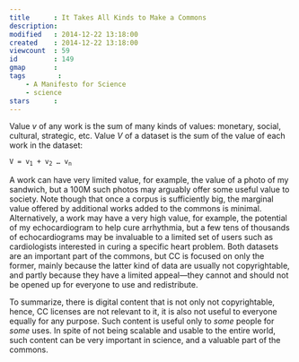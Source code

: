 ```yaml
---
title      : It Takes All Kinds to Make a Commons
description: 
modified   : 2014-12-22 13:18:00
created    : 2014-12-22 13:18:00
viewcount  : 59
id         : 149
gmap       : 
tags        :
    - A Manifesto for Science
    - science
stars      : 
---
```


Value *v* of any work is the sum of many kinds of values: monetary, social, cultural, strategic, etc. Value *V* of a dataset is the sum of the value of each work in the dataset:

<code>V = v<sub>1</sub> + v<sub>2</sub> … v<sub>n</sub></code>

A work can have very limited value, for example, the value of a photo of my sandwich, but a 100M such photos may arguably offer some useful value to society. Note though that once a corpus is sufficiently big, the marginal value offered by additional works added to the commons is minimal. Alternatively, a work may have a very high value, for example, the potential of my echocardiogram to help cure arrhythmia, but a few tens of thousands of echocardiograms may be invaluable to a limited set of users such as cardiologists interested in curing a specific heart problem. Both datasets are an important part of the commons, but CC is focused on only the former, mainly because the latter kind of data are usually not copyrightable, and partly because they have a limited appeal—they cannot and should not be opened up for everyone to use and redistribute.

To summarize, there is digital content that is not only not copyrightable, hence, CC licenses are not relevant to it, it is also not useful to everyone equally for any purpose. Such content is useful only to *some* people for *some* uses. In spite of not being scalable and usable to the entire world, such content can be very important in science, and a valuable part of the commons.
